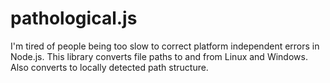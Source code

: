 pathological.js
==========

I'm tired of people being too slow to correct platform independent errors in Node.js.
This library converts file paths to and from Linux and Windows.  Also converts to locally detected path structure.